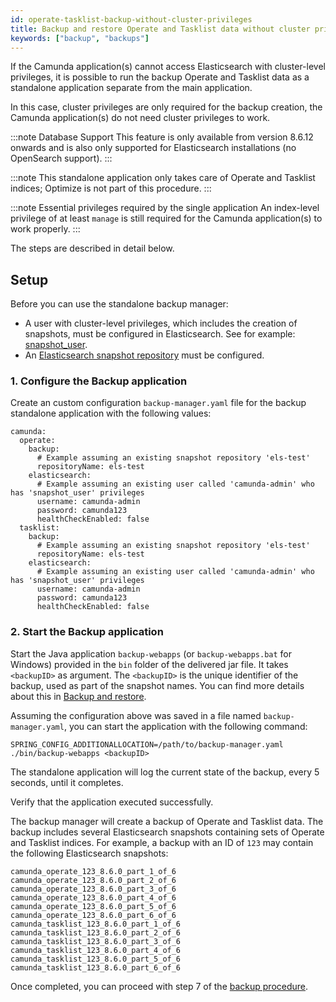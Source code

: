 ```yaml
---
id: operate-tasklist-backup-without-cluster-privileges
title: Backup and restore Operate and Tasklist data without cluster privileges
keywords: ["backup", "backups"]
---
```


If the Camunda application(s) cannot access Elasticsearch with cluster-level privileges, it is possible to run the backup Operate and Tasklist data as a standalone application separate from the main application.

In this case, cluster privileges are only required for the backup creation, the Camunda application(s) do not need cluster privileges to work.

:::note Database Support
This feature is only available from version 8.6.12 onwards and is also only supported for Elasticsearch installations (no OpenSearch support).
:::

:::note
This standalone application only takes care of Operate and Tasklist indices; Optimize is not part of this procedure.
:::

:::note Essential privileges required by the single application
An index-level privilege of at least `manage` is still required for the Camunda application(s) to work properly.
:::

The steps are described in detail below.

## Setup

Before you can use the standalone backup manager:

- A user with cluster-level privileges, which includes the creation of snapshots, must be configured in Elasticsearch. See for example: [snapshot_user](https://www.elastic.co/guide/en/elasticsearch/reference/current/built-in-roles.html#:~:text=related%20to%20rollups.-,snapshot_user,-Grants%20the%20necessary).
- An [Elasticsearch snapshot repository](https://www.elastic.co/guide/en/elasticsearch/reference/current/snapshot-restore.html) must be configured.

### 1. Configure the Backup application

Create an custom configuration `backup-manager.yaml` file for the backup standalone application with the following values:

```
camunda:
  operate:
    backup:
      # Example assuming an existing snapshot repository 'els-test'
      repositoryName: els-test
    elasticsearch:
      # Example assuming an existing user called 'camunda-admin' who has 'snapshot_user' privileges
      username: camunda-admin
      password: camunda123
      healthCheckEnabled: false
  tasklist:
    backup:
      # Example assuming an existing snapshot repository 'els-test'
      repositoryName: els-test
    elasticsearch:
      # Example assuming an existing user called 'camunda-admin' who has 'snapshot_user' privileges
      username: camunda-admin
      password: camunda123
      healthCheckEnabled: false

```

### 2. Start the Backup application

Start the Java application `backup-webapps` (or `backup-webapps.bat` for Windows) provided in the `bin` folder of the delivered jar file. It takes `<backupID>` as argument. The `<backupID>` is the unique identifier of the backup, used as part of the snapshot names. You can find more details about this in [Backup and restore](/self-managed/operational-guides/backup-restore/backup-and-restore.md).

Assuming the configuration above was saved in a file named `backup-manager.yaml`, you can start the application with the following command:

```
SPRING_CONFIG_ADDITIONALLOCATION=/path/to/backup-manager.yaml ./bin/backup-webapps <backupID>
```

The standalone application will log the current state of the backup, every 5 seconds, until it completes.

Verify that the application executed successfully.

The backup manager will create a backup of Operate and Tasklist data. The backup includes several
Elasticsearch snapshots containing sets of Operate and Tasklist indices. For example, a backup with an ID of `123` may contain the following Elasticsearch snapshots:

```
camunda_operate_123_8.6.0_part_1_of_6
camunda_operate_123_8.6.0_part_2_of_6
camunda_operate_123_8.6.0_part_3_of_6
camunda_operate_123_8.6.0_part_4_of_6
camunda_operate_123_8.6.0_part_5_of_6
camunda_operate_123_8.6.0_part_6_of_6
camunda_tasklist_123_8.6.0_part_1_of_6
camunda_tasklist_123_8.6.0_part_2_of_6
camunda_tasklist_123_8.6.0_part_3_of_6
camunda_tasklist_123_8.6.0_part_4_of_6
camunda_tasklist_123_8.6.0_part_5_of_6
camunda_tasklist_123_8.6.0_part_6_of_6
```

Once completed, you can proceed with step 7 of the [backup procedure](self-managed/operational-guides/backup-restore/backup-and-restore.md#backup-process).
